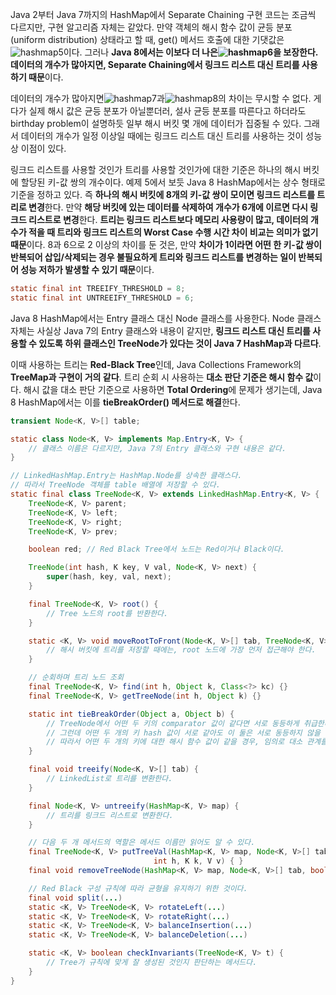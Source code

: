 Java 2부터 Java 7까지의 HashMap에서 Separate Chaining 구현 코드는 조금씩 다르지만, 구현 알고리즘 자체는 같았다. 만약 객체의 해시 함수 값이 균등 분포(uniform distribution) 상태라고 할 때, get() 메서드 호출에 대한 기댓값은![hashmap5](https://d2.naver.com/content/images/2015/06/helloworld-831311-5.png)이다. 그러나 **Java 8에서는 이보다 더 나은![hashmap6](https://d2.naver.com/content/images/2015/06/helloworld-831311-6.png)을 보장한다. 데이터의 개수가 많아지면, Separate Chaining에서 링크드 리스트 대신 트리를 사용하기 때문**이다.

데이터의 개수가 많아지면![hashmap7](https://d2.naver.com/content/images/2015/06/helloworld-831311-7.png)과![hashmap8](https://d2.naver.com/content/images/2015/06/helloworld-831311-8.png)의 차이는 무시할 수 없다. 게다가 실제 해시 값은 균등 분포가 아닐뿐더러, 설사 균등 분포를 따른다고 하더라도 birthday problem이 설명하듯 일부 해시 버킷 몇 개에 데이터가 집중될 수 있다. 그래서 데이터의 개수가 일정 이상일 때에는 링크드 리스트 대신 트리를 사용하는 것이 성능상 이점이 있다.

링크드 리스트를 사용할 것인가 트리를 사용할 것인가에 대한 기준은 하나의 해시 버킷에 할당된 키-값 쌍의 개수이다. 예제 5에서 보듯 Java 8 HashMap에서는 상수 형태로 기준을 정하고 있다. 즉 **하나의 해시 버킷에 8개의 키-값 쌍이 모이면 링크드 리스트를 트리로 변경**한다. 만약 **해당 버킷에 있는 데이터를 삭제하여 개수가 6개에 이르면 다시 링크드 리스트로 변경**한다. **트리는 링크드 리스트보다 메모리 사용량이 많고, 데이터의 개수가 적을 때 트리와 링크드 리스트의 Worst Case 수행 시간 차이 비교는 의미가 없기 때문**이다. 8과 6으로 2 이상의 차이를 둔 것은, 만약 **차이가 1이라면 어떤 한 키-값 쌍이 반복되어 삽입/삭제되는 경우 불필요하게 트리와 링크드 리스트를 변경하는 일이 반복되어 성능 저하가 발생할 수 있기 때문**이다.
```java
static final int TREEIFY_THRESHOLD = 8;
static final int UNTREEIFY_THRESHOLD = 6;
```
Java 8 HashMap에서는 Entry 클래스 대신 Node 클래스를 사용한다. Node 클래스 자체는 사실상 Java 7의 Entry 클래스와 내용이 같지만, **링크드 리스트 대신 트리를 사용할 수 있도록 하위 클래스인 TreeNode가 있다는 것이 Java 7 HashMap과 다르다**.

이때 사용하는 트리는 **Red-Black Tree**인데, Java Collections Framework의 **TreeMap과 구현이 거의 같다**. 트리 순회 시 사용하는 **대소 판단 기준은 해시 함수 값**이다. 해시 값을 대소 판단 기준으로 사용하면 **Total Ordering**에 문제가 생기는데, Java 8 HashMap에서는 이를 **tieBreakOrder() 메서드로 해결**한다.

```java
transient Node<K, V>[] table;

static class Node<K, V> implements Map.Entry<K, V> {
	// 클래스 이름은 다르지만, Java 7의 Entry 클래스와 구현 내용은 같다.
}

// LinkedHashMap.Entry는 HashMap.Node를 상속한 클래스다.
// 따라서 TreeNode 객체를 table 배열에 저장할 수 있다.
static final class TreeNode<K, V> extends LinkedHashMap.Entry<K, V> {
	TreeNode<K, V> parent;
	TreeNode<K, V> left;
	TreeNode<K, V> right;
	TreeNode<K, V> prev;

	boolean red; // Red Black Tree에서 노드는 Red이거나 Black이다.

	TreeNode(int hash, K key, V val, Node<K, V> next) {
		super(hash, key, val, next);
	}

	final TreeNode<K, V> root() {
		// Tree 노드의 root를 반환한다.
	}

	static <K, V> void moveRootToFront(Node<K, V>[] tab, TreeNode<K, V> root) {
		// 해시 버킷에 트리를 저장할 때에는, root 노드에 가장 먼저 접근해야 한다.
	}

	// 순회하며 트리 노드 조회
	final TreeNode<K, V> find(int h, Object k, Class<?> kc) {}
	final TreeNode<K, V> getTreeNode(int h, Object k) {}

	static int tieBreakOrder(Object a, Object b) {
		// TreeNode에서 어떤 두 키의 comparator 값이 같다면 서로 동등하게 취급한다.
		// 그런데 어떤 두 개의 키 hash 값이 서로 같아도 이 둘은 서로 동등하지 않을 수 있다.
		// 따라서 어떤 두 개의 키에 대한 해시 함수 값이 같을 경우, 임의로 대소 관계를 지정할 필요가 있는 경우가 있다.
	}

	final void treeify(Node<K, V>[] tab) {
		// LinkedList로 트리를 변환한다.
	}

	final Node<K, V> untreeify(HashMap<K, V> map) {
		// 트리를 링크드 리스트로 변환한다.
	}

	// 다음 두 개 메서드의 역할은 메서드 이름만 읽어도 알 수 있다.
	final TreeNode<K, V> putTreeVal(HashMap<K, V> map, Node<K, V>[] tab,
								int h, K k, V v) { }
	final void removeTreeNode(HashMap<K, V> map, Node<K, V>[] tab, boolean movable) { }

	// Red Black 구성 규칙에 따라 균형을 유지하기 위한 것이다.
	final void split(...)
	static <K, V> TreeNode<K, V> rotateLeft(...)
	static <K, V> TreeNode<K, V> rotateRight(...)
	static <K, V> TreeNode<K, V> balanceInsertion(...)
	static <K, V> TreeNode<K, V> balanceDeletion(...)

	static <K, V> boolean checkInvariants(TreeNode<K, V> t) {
		// Tree가 규칙에 맞게 잘 생성된 것인지 판단하는 메서드다.
	}
}
```